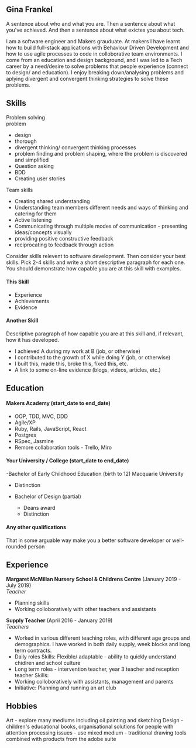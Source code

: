 ## Gina Frankel

A sentence about who and what you are. Then a sentence about what you've achieved. And then a sentence about what exictes you about tech.

I am a software engineer and Makers grauduate. At makers I have learnt how to build full-stack applications with Behaviour Driven Development and how to use agile processes to code in colloborative team environments. I come from an education and design background, and I was led to a Tech career by a need/desire to solve problems that people experience (connect to design/ and education).  I enjoy breaking down/analysing problems and aplying divergent and convergent thinking strategies to solve these problems. 



## Skills

Problem solving  
problem 
- design 
- thorough
- divergent thinking/ convergent thinking processes 
- problem finding and problem shaping, where the problem is discovered and simplified
- Question asking 
- BDD 
- Creating user stories 

Team skills 
- Creating shared understanding
- Understanding team members different needs and ways of thinking and catering for them  
- Active listening
- Communicating through multiple modes of communication - presenting ideas/concepts visually 
- providing positive constructive feedback 
- reciprocating to feedback through action 




Consider skills relevent to software development. Then consider your best skills. Pick 2-4 skills and write a short descriptive paragraph for each one. You should demonstrate how capable you are at this skill with examples.

#### This Skill

- Experience
- Achievements
- Evidence

#### Another Skill

Descriptive paragraph of how capable you are at this skill and, if relevant, how it has developed.

- I achieved A during my work at B (job, or otherwise)
- I contributed to the growth of X while doing Y (job, or otherwise)
- I built this, made this, broke this, fixed this, etc.
- A link to some on-line evidence (blogs, videos, articles, etc.)

## Education

#### Makers Academy (start_date to end_date)

- OOP, TDD, MVC, DDD
- Agile/XP
- Ruby, Rails, JavaScript, React 
- Postgres 
- RSpec, Jasmine
- Remore collaboration tools - Trello, Miro 

#### Your University / College (start_date to end_date)

-Bachelor of Early Childhood Education (birth to 12) Macquarie University 
- Distinction

- Bachelor of Design (partial)
  - Deans award 
  - Distinction


#### Any other qualifications

That in some arguable way make you a better software developer or well-rounded person

## Experience

**Margaret McMillan Nursery School & Childrens Centre** (January 2019 - July  2019)    
*Teacher*  
- Planning skills
- Working colloboratively with other teachers and assistants 

**Supply Teacher** (April 2016 -  January 2019)   
*Teachers*  
- Worked in various different teaching roles, with different age groups and demographics. I have worked in both daily supply, week blocks and long term contracts. 
- Daily roles 
Skills: Flexible/ adaptable - ability to quickly understand chidlren and school culture
- Long term roles - intervention teacher, year 3 teacher and reception teacher 
Skills: 
- Working colloboratively with assistants, management and parents
- Initiative:  Planning and running an art club 



## Hobbies

Art - explore many mediums  including oil painting and sketching 
Design - children's educational books, organisational solutions for people with attention processing issues - use mixed medium - traditional drawing tools combined with products from the adobe suite 

